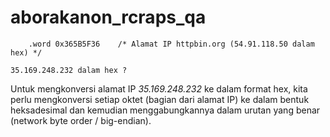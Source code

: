 # aborakanon_rcraps_qa

```text
    .word 0x365B5F36    /* Alamat IP httpbin.org (54.91.118.50 dalam hex) */

35.169.248.232 dalam hex ?
```

Untuk mengkonversi alamat IP *35.169.248.232* ke dalam format hex, kita perlu mengkonversi setiap oktet (bagian dari alamat IP) ke dalam bentuk heksadesimal dan kemudian menggabungkannya dalam urutan yang benar (network byte order / big-endian).
